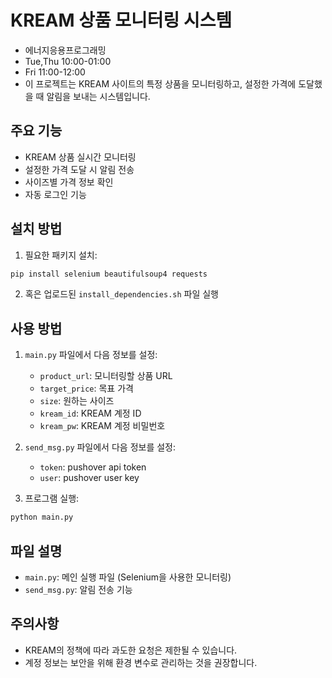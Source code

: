 # KREAM 상품 모니터링 시스템
- 에너지응용프로그래밍
- Tue,Thu 10:00-01:00
- Fri 11:00-12:00
- 이 프로젝트는 KREAM 사이트의 특정 상품을 모니터링하고, 설정한 가격에 도달했을 때 알림을 보내는 시스템입니다.

## 주요 기능

- KREAM 상품 실시간 모니터링
- 설정한 가격 도달 시 알림 전송
- 사이즈별 가격 정보 확인
- 자동 로그인 기능

## 설치 방법

1. 필요한 패키지 설치:
```bash
pip install selenium beautifulsoup4 requests
```

2. 혹은 업로드된 `install_dependencies.sh` 파일 실행

## 사용 방법

1. `main.py` 파일에서 다음 정보를 설정:
   - `product_url`: 모니터링할 상품 URL
   - `target_price`: 목표 가격
   - `size`: 원하는 사이즈
   - `kream_id`: KREAM 계정 ID
   - `kream_pw`: KREAM 계정 비밀번호

2. `send_msg.py` 파일에서 다음 정보를 설정:
   - `token`: pushover api token
   - `user`: pushover user key

2. 프로그램 실행:
```bash
python main.py
```

## 파일 설명

- `main.py`: 메인 실행 파일 (Selenium을 사용한 모니터링)
- `send_msg.py`: 알림 전송 기능

## 주의사항

- KREAM의 정책에 따라 과도한 요청은 제한될 수 있습니다.
- 계정 정보는 보안을 위해 환경 변수로 관리하는 것을 권장합니다. 

